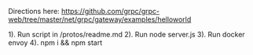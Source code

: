 Directions here: https://github.com/grpc/grpc-web/tree/master/net/grpc/gateway/examples/helloworld

1). Run script in /protos/readme.md
2). Run node server.js
3). Run docker envoy
4). npm i && npm start
